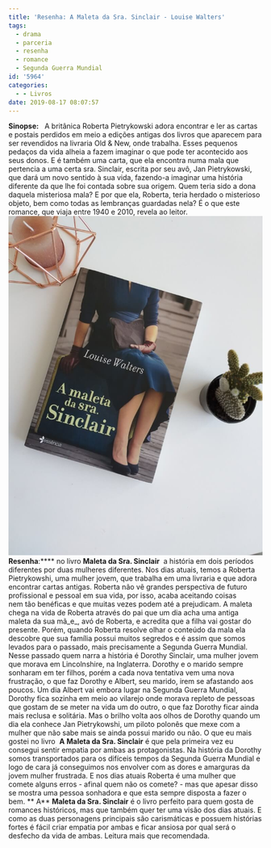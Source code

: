 ```yaml
---
title: 'Resenha: A Maleta da Sra. Sinclair - Louise Walters'
tags:
  - drama
  - parceria
  - resenha
  - romance
  - Segunda Guerra Mundial
id: '5964'
categories:
  - - Livros
date: 2019-08-17 08:07:57
---
```


**Sinopse:**   A britânica Roberta Pietrykowski adora encontrar e ler as cartas e postais perdidos em meio a edições antigas dos livros que aparecem para ser revendidos na livraria Old & New, onde trabalha. Esses pequenos pedaços da vida alheia a fazem imaginar o que pode ter acontecido aos seus donos. E é também uma carta, que ela encontra numa mala que pertencia a uma certa sra. Sinclair, escrita por seu avô, Jan Pietrykowski, que dará um novo sentido à sua vida, fazendo-a imaginar uma história diferente da que lhe foi contada sobre sua origem. Quem teria sido a dona daquela misteriosa mala? E por que ela, Roberta, teria herdado o misterioso objeto, bem como todas as lembranças guardadas nela? É o que este romance, que viaja entre 1940 e 2010, revela ao leitor. ![a-maleta-da-sra-sinclair](/images/2019/08/a-maleta-da-sra-sinclair.jpg "capa do livro a maleta da sra sinclair") **Resenha**:**** no livro **Maleta da Sra. Sinclair**  a história em dois períodos diferentes por duas mulheres diferentes. Nos dias atuais, temos a Roberta Pietrykowshi, uma mulher jovem, que trabalha em uma livraria e que adora encontrar cartas antigas. Roberta não vê grandes perspectiva de futuro profissional e pessoal em sua vida, por isso, acaba aceitando coisas nem tão benéficas e que muitas vezes podem até a prejudicam. A maleta chega na vida de Roberta através do pai que um dia acha uma antiga maleta da sua mã_e_, avó de Roberta, e acredita que a filha vai gostar do presente. Porém, quando Roberta resolve olhar o conteúdo da mala ela descobre que sua família possui muitos segredos e é assim que somos levados para o passado, mais precisamente a Segunda Guerra Mundial. Nesse passado quem narra a história é Dorothy Sinclair, uma mulher jovem que morava em Lincolnshire, na Inglaterra. Dorothy e o marido sempre sonharam em ter filhos, porém a cada nova tentativa vem uma nova frustração, o que faz Dorothy e Albert, seu marido, irem se afastando aos poucos. Um dia Albert vai embora lugar na Segunda Guerra Mundial, Dorothy fica sozinha em meio ao vilarejo onde morava repleto de pessoas que gostam de se meter na vida um do outro, o que faz Dorothy ficar ainda mais reclusa e solitária. Mas o brilho volta aos olhos de Dorothy quando um dia ela conhece Jan Pietrykowshi, um piloto polonês que mexe com a mulher que não sabe mais se ainda possui marido ou não. O que eu mais gostei no livro  **A** **Maleta da Sra. Sinclair** é que pela primeira vez eu consegui sentir empatia por ambas as protagonistas. Na história da Dorothy somos transportados para os difíceis tempos da Segunda Guerra Mundial e logo de cara já conseguimos nos envolver com as dores e amarguras da jovem mulher frustrada. E nos dias atuais Roberta é uma mulher que comete alguns erros - afinal quem não os comete? - mas que apesar disso se mostra uma pessoa sonhadora e que esta sempre disposta a fazer o bem. ** A** **Maleta da Sra. Sinclair** é o livro perfeito para quem gosta de romances históricos, mas que também quer ter uma visão dos dias atuais. E como as duas personagens principais são carismáticas e possuem histórias fortes é fácil criar empatia por ambas e ficar ansiosa por qual será o desfecho da vida de ambas. Leitura mais que recomendada.
